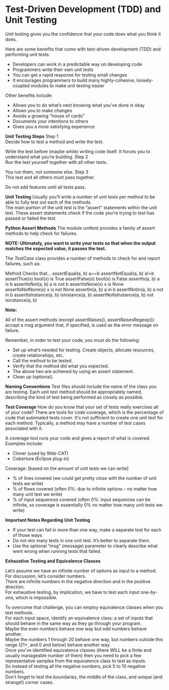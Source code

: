 # Test-Driven Development (TDD) and Unit Testing

Unit testing gives you the confidence that your code does what you think it does. 

Here are some benefits that come with test-driven development (TDD) and performing unit tests:

- Developers can work in a predictable way on developing code
- Programmers write their own unit tests
- You can get a rapid response for testing small changes
- It encourages programmers to build many highly-cohesive, loosely-coupled modules to make unit testing easier
 
Other benefits include:

- Allows you to do what’s next knowing what you’ve done is okay
- Allows you to make changes
- Avoids a growing “house of cards”
- Documents your intentions to others
- Gives you a more satisfying experience
 

**Unit Testing Steps**
Step 1	
Decide how to test a method and write the test.

Write the test before (maybe while) writing code itself.
It forces you to understand what you’re building.
Step 2	
Run the test yourself together with all other tests.

You run them, not someone else.
Step 3	
This test and all others must pass together.

Do not add features until all tests pass.
 

**Unit Testing**
Usually you’ll write a number of unit tests per method to be able to fully test out each of the methods.  
The main portion of the unit test is the “assert” statements within the unit test. These assert statements check if the code you’re trying to test has passed or failed the test.

**Python Assert Methods**
The module unittest provides a family of assert methods to help check for failures.

**NOTE: Ultimately, you want to write your tests so that when the output matches the expected value, it passes the test.**   

The *TestCase* class provides a number of methods to check for and report failures, such as:

Method	Checks that...
assertEqual(a, b)	a==b
assertNotEqual(a, b)	a!=b
assertTrue(x)	bool(x) is True
assertFalse(x)	bool(x) is False
assertIs(a, b)	a is b
assertIsNot(a, b)	a is not b
assertIsNone(x)	x is None
assertIsNotNone(x)	x is not None
assertIn(a, b)	a in b
assertNotIn(a, b)	a not in b
assertIsInstance(a, b)	isinstance(a, b)
assertNotIsInstance(a, b)	not isinstance(a, b)
 

**Note:**

All of the assert methods (except assertRaises(), assertRaisesRegexp()) accept a msg argument that, if specified, is used as the error message on failure.

Remember, in order to test your code, you must do the following:

- Set up what’s needed for testing. Create objects, allocate resources, create relationships, etc.
- Call the method to be tested.
- Verify that the method did what you expected.
- The above two are achieved by using an assert statement.
- Clean up (optional).

**Naming Conventions**
Test files should include the name of the class you are testing. Each unit test method should be appropriately named, describing the kind of test being performed as closely as possible.

**Test Coverage**
How do you know that your set of tests really exercises all of your code? There are tools for code coverage, which is the percentage of code that automated tests cover. It's not sufficient to create one unit test for each method. Typically, a method may have a number of test cases associated with it.

A coverage tool runs your code and gives a report of what is covered. Examples include:

- Clover (used by Web-CAT)
- Cobertura (Eclipse plug-in)

Coverage: [based on the amount of unit tests we can write]  

- % of lines covered (we could get pretty close with the number of unit tests we write)
- % of flows covered (often 0%: due to infinite options – no matter how many unit test we write)
- % of input sequences covered (often 0%: input sequences can be infinite, so coverage is essentially 0% no matter how many unit tests we write)

**Important Notes Regarding Unit Testing**  

- If your test can fail in more than one way, make a separate test for each of those ways.
- Do not mix many tests in one unit test. It’s better to separate them.
- Use the optional “msg” (message) parameter to clearly describe what went wrong when running tests that failed.
 
**Exhaustive Testing and Equivalence Classes**

Let’s assume we have an infinite number of options as input to a method. For discussion, let’s consider numbers.  
There are infinite numbers in the negative direction and in the positive direction.  
For exhaustive testing, by implication, we have to test each input one-by-one, which is impossible.
 
To overcome that challenge, you can employ equivalence classes when you test methods.  
For each input space, identify an equivalence class: a set of inputs that should behave in the same way as they go through your program.  
Maybe the even numbers behave one way but odd numbers behave another.  
Maybe the numbers 1 through 20 behave one way, but numbers outside this range (21+, and 0 and below) behave another way.  
Once you’ve identified equivalence classes (there WILL be a finite and usually manageable number of them) then you need to pick a few representative samples from the equivalence class to test as inputs.  
So instead of testing all the negative numbers, pick 5 to 10 negative numbers.  
Don’t forget to test the boundaries, the middle of the class, and unique (and strange!) corner cases.
